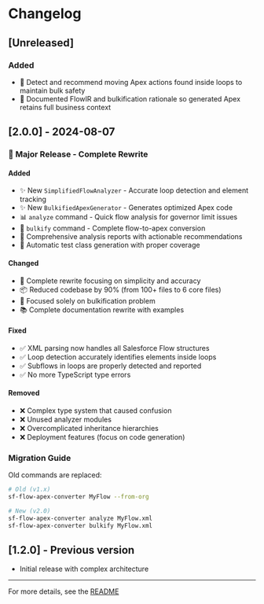 # Changelog

## [Unreleased]

### Added
- 🚫 Detect and recommend moving Apex actions found inside loops to maintain bulk safety
- 📝 Documented FlowIR and bulkification rationale so generated Apex retains full business context

## [2.0.0] - 2024-08-07

### 🎉 Major Release - Complete Rewrite

#### Added
- ✨ New `SimplifiedFlowAnalyzer` - Accurate loop detection and element tracking
- ✨ New `BulkifiedApexGenerator` - Generates optimized Apex code
- 📊 `analyze` command - Quick flow analysis for governor limit issues
- 🔧 `bulkify` command - Complete flow-to-apex conversion
- 📝 Comprehensive analysis reports with actionable recommendations
- 🧪 Automatic test class generation with proper coverage

#### Changed
- 🔄 Complete rewrite focusing on simplicity and accuracy
- 📦 Reduced codebase by 90% (from 100+ files to 6 core files)
- 🎯 Focused solely on bulkification problem
- 📚 Complete documentation rewrite with examples

#### Fixed
- ✅ XML parsing now handles all Salesforce Flow structures
- ✅ Loop detection accurately identifies elements inside loops
- ✅ Subflows in loops are properly detected and reported
- ✅ No more TypeScript type errors

#### Removed
- ❌ Complex type system that caused confusion
- ❌ Unused analyzer modules
- ❌ Overcomplicated inheritance hierarchies
- ❌ Deployment features (focus on code generation)

### Migration Guide

Old commands are replaced:
```bash
# Old (v1.x)
sf-flow-apex-converter MyFlow --from-org

# New (v2.0)
sf-flow-apex-converter analyze MyFlow.xml
sf-flow-apex-converter bulkify MyFlow.xml
```

## [1.2.0] - Previous version
- Initial release with complex architecture

---

For more details, see the [README](README.md)